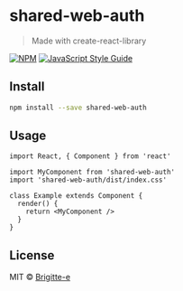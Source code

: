 # shared-web-auth

> Made with create-react-library

[![NPM](https://img.shields.io/npm/v/shared-web-auth.svg)](https://www.npmjs.com/package/shared-web-auth) [![JavaScript Style Guide](https://img.shields.io/badge/code_style-standard-brightgreen.svg)](https://standardjs.com)

## Install

```bash
npm install --save shared-web-auth
```

## Usage

```tsx
import React, { Component } from 'react'

import MyComponent from 'shared-web-auth'
import 'shared-web-auth/dist/index.css'

class Example extends Component {
  render() {
    return <MyComponent />
  }
}
```

## License

MIT © [Brigitte-e](https://github.com/Brigitte-e)
